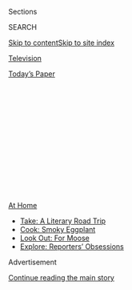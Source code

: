 <div id="app">

<div>

<div>

<div>

<div class="NYTAppHideMasthead css-1q2w90k e1suatyy0">

<div class="section css-ui9rw0 e1suatyy2">

<div class="css-eph4ug er09x8g0">

<div class="css-6n7j50">

</div>

<span class="css-1dv1kvn">Sections</span>

<div class="css-10488qs">

<span class="css-1dv1kvn">SEARCH</span>

</div>

[Skip to content](#site-content)[Skip to site
index](#site-index)

</div>

<div id="masthead-section-label" class="css-1wr3we4 eaxe0e00">

[Television](https://www.nytimes.com/section/arts/television)

</div>

<div class="css-10698na e1huz5gh0">

</div>

</div>

<div id="masthead-bar-one" class="section hasLinks css-15hmgas e1csuq9d3">

<div class="css-uqyvli e1csuq9d0">

</div>

<div class="css-1uqjmks e1csuq9d1">

</div>

<div class="css-9e9ivx">

[](https://myaccount.nytimes.com/auth/login?response_type=cookie&client_id=vi)

</div>

<div class="css-1bvtpon e1csuq9d2">

[Today’s
Paper](https://www.nytimes.com/section/todayspaper)

</div>

</div>

</div>

</div>

<div data-aria-hidden="false">

<div id="site-content" data-role="main">

<div>

<div class="css-1aor85t" style="opacity:0.000000001;z-index:-1;visibility:hidden">

<div class="css-1hqnpie">

<div class="css-epjblv">

<span class="css-17xtcya">[Television](/section/arts/television)</span><span class="css-x15j1o">|</span><span class="css-fwqvlz">Comfort
Viewing: Why I Still Love ‘The
Goldbergs’</span>

</div>

<div class="css-k008qs">

<div class="css-1iwv8en">

<span class="css-18z7m18"></span>

<div>

</div>

</div>

<span class="css-1n6z4y">https://nyti.ms/3k1Tirp</span>

<div class="css-1705lsu">

<div class="css-4xjgmj">

<div class="css-4skfbu" data-role="toolbar" data-aria-label="Social Media Share buttons, Save button, and Comments Panel with current comment count" data-testid="share-tools">

  - 
  - 
  - 
  - 
    
    <div class="css-6n7j50">
    
    </div>

  - 

</div>

</div>

</div>

</div>

</div>

</div>

<div id="NYT_TOP_BANNER_REGION" class="css-13pd83m">

<div>

<div id="maps-athome-menu" class="section interactive-content interactive-size-medium css-1edisqu">

<div class="css-17ih8de interactive-body">

<div class="at-home-nav__innerContainer">

<div class="at-home-nav__title">

[At
Home](https://www.nytimes.com/spotlight/at-home?action=click&pgtype=Article&state=default&region=TOP_BANNER&context=at_home_menu)

</div>

  - [Take: A Literary Road
    Trip](https://www.nytimes.com/2020/07/28/books/time-for-a-literary-road-trip.html?action=click&pgtype=Article&state=default&region=TOP_BANNER&context=at_home_menu)
  - [Cook: Smoky
    Eggplant](https://www.nytimes.com/2020/07/29/magazine/bored-with-your-home-cooking-some-smoky-eggplant-will-fix-that.html?action=click&pgtype=Article&state=default&region=TOP_BANNER&context=at_home_menu)
  - [Look Out: For
    Moose](https://www.nytimes.com/2020/07/27/travel/moose-michigan-isle-royale.html?action=click&pgtype=Article&state=default&region=TOP_BANNER&context=at_home_menu)
  - [Explore: Reporters’
    Obsessions](https://www.nytimes.com/interactive/2020/at-home/even-more-reporters-editors-diaries-lists-recommendations.html?action=click&pgtype=Article&state=default&region=TOP_BANNER&context=at_home_menu)

</div>

</div>

</div>

</div>

</div>

<div id="top-wrapper" class="css-1sy8kpn">

<div id="top-slug" class="css-l9onyx">

Advertisement

</div>

[Continue reading the main
story](#after-top)

<div class="ad top-wrapper" style="text-align:center;height:100%;display:block;min-height:250px">

<div id="top" class="place-ad" data-position="top" data-size-key="top">

</div>

</div>

<div id="after-top">

</div>

</div>

<div>

<div id="sponsor-wrapper" class="css-1hyfx7x">

<div id="sponsor-slug" class="css-19vbshk">

Supported by

</div>

[Continue reading the main
story](#after-sponsor)

<div id="sponsor" class="ad sponsor-wrapper" style="text-align:center;height:100%;display:block">

</div>

<div id="after-sponsor">

</div>

</div>

<div class="css-186x18t">

</div>

<div class="css-1vkm6nb ehdk2mb0">

# Comfort Viewing: Why I Still Love ‘The Goldbergs’

</div>

The period sitcom about a Jewish family in the ’80s has for seven
seasons been a weekly gift of old-fashioned zingers.

<div class="css-79elbk" data-testid="photoviewer-wrapper">

<div class="css-z3e15g" data-testid="photoviewer-wrapper-hidden">

</div>

<div class="css-1a48zt4 ehw59r15" data-testid="photoviewer-children">

![<span class="css-16f3y1r e13ogyst0" data-aria-hidden="true">From left,
Wendi McLendon-Covey, Jeff Garlin and George Segal in a scene from “The
Goldbergs,” which is based on its creator’s childhood in a Philadelphia
suburb.</span><span class="css-cnj6d5 e1z0qqy90" itemprop="copyrightHolder"><span class="css-1ly73wi e1tej78p0">Credit...</span><span><span>Richard
Cartwright/ABC</span></span></span>](https://static01.nyt.com/images/2020/08/03/arts/31comfort-goldbergs1/merlin_82047917_75c6c2ae-273e-478f-a891-7d18fa33a1b0-articleLarge.jpg?quality=75&auto=webp&disable=upscale)

</div>

</div>

<div class="css-18e8msd">

<div class="css-vp77d3 epjyd6m0">

<div class="css-1baulvz">

By <span class="css-1baulvz last-byline" itemprop="name">Noel
Murray</span>

</div>

</div>

  - 
    
    <div class="css-ld3wwf e16638kd2">
    
    July 31,
    2020
    
    </div>

  - 
    
    <div class="css-4xjgmj">
    
    <div class="css-d8bdto" data-role="toolbar" data-aria-label="Social Media Share buttons, Save button, and Comments Panel with current comment count" data-testid="share-tools">
    
      - 
      - 
      - 
      - 
        
        <div class="css-6n7j50">
        
        </div>
    
      - 
    
    </div>
    
    </div>

</div>

</div>

<div class="section meteredContent css-1r7ky0e" name="articleBody" itemprop="articleBody">

<div class="css-1fanzo5 StoryBodyCompanionColumn">

<div class="css-53u6y8">

In the TV business, hit shows inevitably inspire imitators, but ABC’s
programming department maybe went a bit too crazy at the copy machine
after “Modern Family” became a smash in the fall of 2009. Before long,
the network had added “The Middle,” “The Neighbors,” “Trophy Wife,”
“Fresh off the Boat,” “black-ish,” “The Real O’Neals,” “Speechless”
and “The Kids Are Alright” — all sitcoms about the complications of
domestic life, from different perspectives. Black? Asian-American?
Catholic? Gay? Disabled? Stuck in the ’70s? From outer space? For much
of the 2010s, ABC gave multiple kinds of families a prime-time platform.

After seven seasons and counting, “The Goldbergs” (available to stream
[on
Hulu](https://www.hulu.com/series/the-goldbergs-a43a85fb-d4c8-4d11-9c28-070153643bec)
with recent episodes [on ABC’s
website](https://abc.com/shows/the-goldbergs)) is one of the last of the
shows from this era still airing. Next to “Modern Family” and “The
Middle,” it’s the one that’s run the longest, perhaps because it’s a
distillation of the best parts of the ABC family sitcom formula,
combining heartfelt sentiment and cranked-up farce.

Most of the shows in that big 2010s ABC wave had one unique hook. “The
Goldbergs” has two: It’s about a Jewish family, and it’s set in the
1980s. Based on the creator Adam F. Goldberg’s own childhood in the
Philadelphia suburb Jenkintown, the series is narrated by the comedian
Patton Oswalt as the grown-up Adam, who tells semi-true stories from an
era he calls “1980-something.” Some episodes are about life in the time
of John Hughes movies and video arcades. Others are about living in a
household with a smothering mother, an emotionally distant father and
bickering siblings.

When “The Goldbergs” debuted in 2013, some early reviews dismissed the
series as too loud, too busy and too beholden to nostalgia. But to me
it’s a finely tuned comic contraption, with an ace multigenerational
cast. The great George Segal plays the family’s easygoing playboy
grandfather, while the improv comedy veterans Wendi McLendon-Covey
(“Reno 911\!”) and Jeff Garlin (“Curb Your Enthusiasm”) play the
parents, Beverly and Murray. Three impressive young actors (Sean
Giambrone as Adam, Troy Gentile as Barry and Hayley Orrantia as Erica)
each bring an outsize, offbeat energy to the brash, neurotic Goldberg
kids.

</div>

</div>

<div class="css-1fanzo5 StoryBodyCompanionColumn">

<div class="css-53u6y8">

That cast — even more than the ’80s references — is what really makes
“The Goldbergs” special. They work together like gears in a cuckoo
clock.

</div>

</div>

<div class="css-79elbk" data-testid="photoviewer-wrapper">

<div class="css-z3e15g" data-testid="photoviewer-wrapper-hidden">

</div>

<div class="css-1a48zt4 ehw59r15" data-testid="photoviewer-children">

![<span class="css-16f3y1r e13ogyst0" data-aria-hidden="true">In the
show’s best moments, the one-liners flew by at a dizzying pace. There is
also a lot of
yelling. </span><span class="css-cnj6d5 e1z0qqy90" itemprop="copyrightHolder"><span class="css-1ly73wi e1tej78p0">Credit...</span><span>Tony
Rivetti/ABC</span></span>](https://static01.nyt.com/images/2020/07/31/arts/31comfort-goldbergs2/merlin_82340468_229d786d-228a-462e-b586-43f172dfb251-articleLarge.jpg?quality=75&auto=webp&disable=upscale)

</div>

</div>

<div class="css-1fanzo5 StoryBodyCompanionColumn">

<div class="css-53u6y8">

## What the Skeptics Miss

Humor is subjective, granted. But as someone who appreciates a sturdily
crafted, snappily delivered joke, I’ve always found “The Goldbergs” to
be one of TV’s most consistently funny sitcoms. When the cast really
gets revved up — aided by editing that cuts quickly between their broad
gestures and the punchy dialogue — it’s like watching skilled acrobats
flipping wildly through the air and landing gracefully.

In one episode this past season, the family gathered for a “game night”
that devolved quickly into an argument over what to play, accompanied by
a rehashing of past grievances that kept getting more and more
preposterous. The one-liners flew by at a dizzying pace for three solid
minutes. (Reminded he once angrily kicked an Operation board so hard he
needed an actual operation, the bullheaded Barry cheerfully noted, “They
sewed my toe back on, and now I have to think extra-hard when I want to
wiggle it\!”)

</div>

</div>

<div class="css-1fanzo5 StoryBodyCompanionColumn">

<div class="css-53u6y8">

Even mediocre “Goldbergs” episodes usually feature one or two scenes at
the level of the game night repartee. The show has been a weekly gift
for fans of old-fashioned
zingers.

</div>

</div>

<div class="css-79elbk" data-testid="photoviewer-wrapper">

<div class="css-z3e15g" data-testid="photoviewer-wrapper-hidden">

</div>

<div class="css-1a48zt4 ehw59r15" data-testid="photoviewer-children">

<div class="css-1xdhyk6 erfvjey0">

<span class="css-1ly73wi e1tej78p0">Image</span>

<div class="css-zjzyr8">

<div data-testid="lazyimage-container" style="height:217.82222222222222px">

</div>

</div>

</div>

<span class="css-16f3y1r e13ogyst0" data-aria-hidden="true">Hayley
Orrantia, left, is one of several young actors who bring an outsize,
offbeat energy to the neurotic Goldberg
children. </span><span class="css-cnj6d5 e1z0qqy90" itemprop="copyrightHolder"><span class="css-1ly73wi e1tej78p0">Credit...</span><span>ABC</span></span>

</div>

</div>

<div class="css-1fanzo5 StoryBodyCompanionColumn">

<div class="css-53u6y8">

## What I Overlook

One of the biggest knocks against “The Goldbergs” is that its version of
“the ’80s” is more a vague concept than the authentic portrait of a
historical decade. Adam F. Goldberg and his writers consciously choose
to skip back in forth in the cultural timeline while telling an
otherwise chronological story about three Jenkintown teens. One week the
characters will be obsessed with the 1985 movie “Commando,” starring
Arnold Schwarzenegger. A few weeks later they’ll all be talking about
“Dead Poets Society,” from 1989. It’s a mess.

This lack of interest in actual dates does matter. Goldberg’s writers
have shown a genuine affection and understanding for ’80s pop culture,
but they’ve unintentionally been disrespecting that culture’s larger
narrative. Music, TV, movies and games evolve with their times, affected
by one another and by sociopolitical trends. “The Goldbergs” doesn’t
properly represent any of those particulars. It’s a homogenized blend of
all of its influences, much sweeter and smoother than the times that
produced them.

But ultimately, the vagueness works for this show. “The Goldbergs” is
meant to be a little 22-minute shot of joy and warmth. And it’s pretty
potent.

</div>

</div>

<div class="css-79elbk" data-testid="photoviewer-wrapper">

<div class="css-z3e15g" data-testid="photoviewer-wrapper-hidden">

</div>

<div class="css-1a48zt4 ehw59r15" data-testid="photoviewer-children">

<div class="css-1xdhyk6 erfvjey0">

<span class="css-1ly73wi e1tej78p0">Image</span>

<div class="css-zjzyr8">

<div data-testid="lazyimage-container" style="height:257.77777777777777px">

</div>

</div>

</div>

<span class="css-16f3y1r e13ogyst0" data-aria-hidden="true">When “The
Goldbergs” debuted in 2013, some reviews dismissed the series as too
loud, too busy and too beholden to nostalgia. To the writer, it’s a
finely tuned comic
contraption.</span><span class="css-cnj6d5 e1z0qqy90" itemprop="copyrightHolder"><span class="css-1ly73wi e1tej78p0">Credit...</span><span>Tony
Rivetti/ABC</span></span>

</div>

</div>

<div class="css-1fanzo5 StoryBodyCompanionColumn">

<div class="css-53u6y8">

## How Long Can the Show Go On?

It’s somewhat surprising that “The Goldbergs” keeps getting renewed. It
has never finished a season in the Nielsen Top 20. While the series is
available in full on Hulu (and airs nearly every day in syndication), it
rarely gets talked about on Twitter or turned into memes.

</div>

</div>

<div class="css-1fanzo5 StoryBodyCompanionColumn">

<div class="css-53u6y8">

And frankly, a year ago I might’ve said “The Goldbergs” had run its
course. How many times can Adam get obsessed with some ’80s movie? How
often can Beverly promise to give her kids more space? Do we need to
hear Oswalt end yet another episode with a maudlin, “That’s the thing
about family …”?

But even though the actors playing the younger Goldbergs stopped looking
like fresh-faced teenagers years ago, I’m not ready for them or anyone
else in the cast to disappear from my TV. They’re uniquely talented and
funny, and I’ll miss them when they’re gone.

And if I’m being honest, seeing them is a welcome reminder of the days
when ABC aired a half-dozen “Goldbergs”-like sitcoms each week. It makes
me feel nostalgic — not for the 1980s but for the 2010s.

</div>

</div>

</div>

<div>

</div>

<div>

</div>

<div>

</div>

<div>

<div id="bottom-wrapper" class="css-1ede5it">

<div id="bottom-slug" class="css-l9onyx">

Advertisement

</div>

[Continue reading the main
story](#after-bottom)

<div id="bottom" class="ad bottom-wrapper" style="text-align:center;height:100%;display:block;min-height:90px">

</div>

<div id="after-bottom">

</div>

</div>

</div>

</div>

</div>

## Site Index

<div>

</div>

## Site Information Navigation

  - [© <span>2020</span> <span>The New York Times
    Company</span>](https://help.nytimes.com/hc/en-us/articles/115014792127-Copyright-notice)

<!-- end list -->

  - [NYTCo](https://www.nytco.com/)
  - [Contact
    Us](https://help.nytimes.com/hc/en-us/articles/115015385887-Contact-Us)
  - [Work with us](https://www.nytco.com/careers/)
  - [Advertise](https://nytmediakit.com/)
  - [T Brand Studio](http://www.tbrandstudio.com/)
  - [Your Ad
    Choices](https://www.nytimes.com/privacy/cookie-policy#how-do-i-manage-trackers)
  - [Privacy](https://www.nytimes.com/privacy)
  - [Terms of
    Service](https://help.nytimes.com/hc/en-us/articles/115014893428-Terms-of-service)
  - [Terms of
    Sale](https://help.nytimes.com/hc/en-us/articles/115014893968-Terms-of-sale)
  - [Site
    Map](https://spiderbites.nytimes.com)
  - [Help](https://help.nytimes.com/hc/en-us)
  - [Subscriptions](https://www.nytimes.com/subscription?campaignId=37WXW)

</div>

</div>

</div>

</div>
